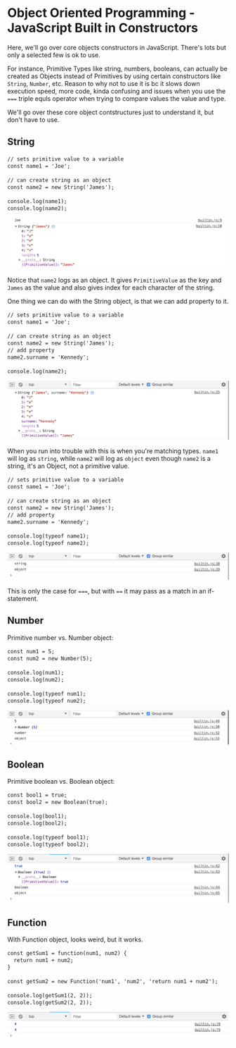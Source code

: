 # Object Oriented Programming - JavaScript Built in Constructors

Here, we'll go over core objects constructors in JavaScript. There's lots but only a selected few is ok to use.

For instance, Primitive Types like string, numbers, booleans, can actually be created as Objects instead of Primitives by using certain constructors like ```String```, ```Number```, etc. Reason to why not to use it is bc it slows down execution speed, more code, kinda confusing and issues when you use the ```===``` triple equls operator when trying to compare values the value and type.

We'll go over these core object contstructures just to understand it, but don't have to use.

## String

```
// sets primitive value to a variable
const name1 = 'Joe';

// can create string as an object
const name2 = new String('James');

console.log(name1);
console.log(name2);
```

<kbd>![alt text](img/stringobj.png "screenshot")</kbd>

Notice that ```name2``` logs as an object. It gives ```PrimitiveValue``` as the key and ```James``` as the value and also gives index for each character of the string.

One thing we can do with the String object, is that we can add property to it. 

```
// sets primitive value to a variable
const name1 = 'Joe';

// can create string as an object
const name2 = new String('James');
// add property
name2.surname = 'Kennedy';

console.log(name2);
```

<kbd>![alt text](img/stringprop.png "screenshot")</kbd>

When you run into trouble with this is when you're matching types. ```name1``` will log as ```string```, while ```name2``` will log as ```object``` even though ```name2``` is a string, it's an Object, not a primitive value.

```
// sets primitive value to a variable
const name1 = 'Joe';

// can create string as an object
const name2 = new String('James');
// add property
name2.surname = 'Kennedy';

console.log(typeof name1);
console.log(typeof name2);
```

<kbd>![alt text](img/strtypeissue.png "screenshot")</kbd>

This is only the case for ```===```, but with ```==``` it may pass as a match in an if-statement.

## Number

Primitive number vs. Number object:

```
const num1 = 5;
const num2 = new Number(5);

console.log(num1);
console.log(num2);

console.log(typeof num1);
console.log(typeof num2);
```

<kbd>![alt text](img/number.png "screenshot")</kbd>

## Boolean

Primitive boolean vs. Boolean object:

```
const bool1 = true;
const bool2 = new Boolean(true);

console.log(bool1);
console.log(bool2);

console.log(typeof bool1);
console.log(typeof bool2);
```

<kbd>![alt text](img/boolean.png "screenshot")</kbd>

## Function

With Function object, looks weird, but it works.

```
const getSum1 = function(num1, num2) {
  return num1 + num2;
}

const getSum2 = new Function('num1', 'num2', 'return num1 + num2');

console.log(getSum1(2, 2));
console.log(getSum2(2, 2));
```

<kbd>![alt text](img/function.png "screenshot")</kbd>
